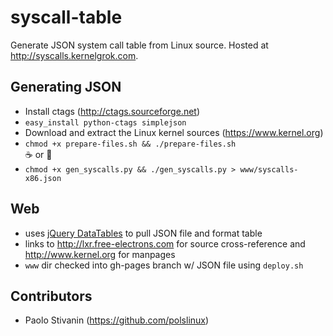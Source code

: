 # syscall-table

Generate JSON system call table from Linux source. Hosted at http://syscalls.kernelgrok.com.

## Generating JSON
* Install ctags (http://ctags.sourceforge.net)
* `easy_install python-ctags simplejson`
* Download and extract the Linux kernel sources (https://www.kernel.org)
* `chmod +x prepare-files.sh && ./prepare-files.sh`
<br>:coffee: or :beer:
* `chmod +x gen_syscalls.py && ./gen_syscalls.py > www/syscalls-x86.json`

## Web
* uses [jQuery DataTables](http://datatables.net/) to pull JSON file and format table
* links to http://lxr.free-electrons.com for source cross-reference and http://www.kernel.org for manpages
* `www` dir checked into gh-pages branch w/ JSON file using `deploy.sh`

## Contributors
* Paolo Stivanin (https://github.com/polslinux)
